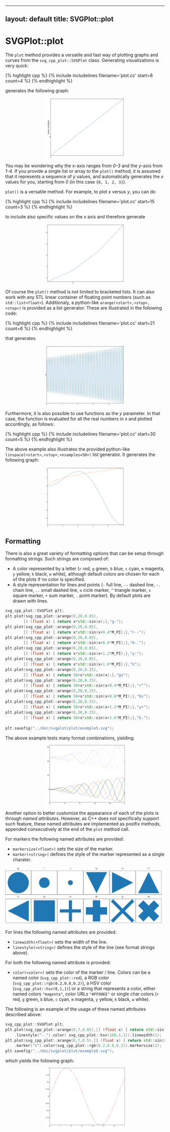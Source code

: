 ---------------------------------------------------
layout: default
title: SVGPlot::plot
---------------------------------------------------

# SVGPlot::plot

The `plot` method provides a versatile and fast way of plotting graphs and curves from the `svg_cpp_plot::SVGPlot` class. Generating visualizations is very quick:

{% highlight cpp %}
{% include includelines filename='plot.cc' start=8 count=4 %}
{% endhighlight %}

generates the following graph:

<div style="text-align:center"><img 
 src="./plot/example1.svg" alt="example1" width="50%" /></div>
	
You may be wondering why the x-axis ranges from *0-3* and the *y*-axis from *1-4*. If you provide a single list or array to the `plot()` method, it is assumed that it represents a sequence of *y* values, and automatically generates the *x* values for you, starting from *0* (in this case `{0, 1, 2, 3}`).

`plot()` is a versatile method. For example, to plot *x* versus *y*, you can do

{% highlight cpp %}
{% include includelines filename='plot.cc' start=15 count=3 %}
{% endhighlight %}

to include also specific values on the *x* axis and therefore generate

<div style="text-align:center"><img 
 src="./plot/example2.svg" alt="example2" width="50%" /></div>
	

Of course the `plot()` method is not limited to bracketed lists. It can also work with any STL linear container of floating point numbers (such as `std::list<float>`). Additionaly, a python-like `arange(<start>,<stop>,<step>)` is provided as a list generator. These are illustrated in the following code:

{% highlight cpp %}
{% include includelines filename='plot.cc' start=21 count=6 %}
{% endhighlight %}


that generates 

<div style="text-align:center"><img 
 src="./plot/example3.svg" alt="example3" width="50%" /></div>

Furthermore, it is also possible to use functions as the *y* parameter. In that case, the function is evaluated for all the real numbers in *x* and plotted accordingly, as follows:

{% highlight cpp %}
{% include includelines filename='plot.cc' start=30 count=5 %}
{% endhighlight %}


The above example also illustrates the provided python-like `linspace(<start>,<stop>,<nsamples=50>)` list generator. It generates the following graph:

<div style="text-align:center"><img 
 src="./plot/example4.svg" alt="example4" width="50%" /></div>

## Formatting

 There is also a great variety of formatting options that can be setup through formatting strings. Such strings are composed of:
- A color represented by a letter (```r```  red, ```g```  green, ```b```  blue, ```c``` cyan, ```m``` magenta, ```y```  yellow, ```k```  black, ```w``` white), although default colors are chosen for each of the plots if no color is specified.
- A style representation for lines and points (```-``` full line, ```--``` dashed line, ```-.``` chain line, ```..``` small dashed line,  ```o``` cicle marker, ```^``` triangle marker, ```s``` square marker, ```+``` sum marker, ```.``` point marker). By default plots are drawn with lines. 
 
```cpp
svg_cpp_plot::SVGPlot plt;
plt.plot(svg_cpp_plot::arange(0,20,0.05),
        [] (float x) { return x*std::sin(x);},"g-");
plt.plot(svg_cpp_plot::arange(0,20,0.05),
        [] (float x) { return x*std::sin(x+0.4*M_PI);},"r--");
plt.plot(svg_cpp_plot::arange(0,20,0.05),
        [] (float x) { return x*std::sin(x+0.8*M_PI);},"b-.");
plt.plot(svg_cpp_plot::arange(0,20,0.05),
        [] (float x) { return x*std::sin(x+1.2*M_PI);},"y:");
plt.plot(svg_cpp_plot::arange(0,20,0.05),
        [] (float x) { return x*std::sin(x+1.6*M_PI);},"k");
plt.plot(svg_cpp_plot::arange(0,20,0.25),
        [] (float x) { return 50+x*std::sin(x);},"go");
plt.plot(svg_cpp_plot::arange(0,20,0.25),
        [] (float x) { return 50+x*std::sin(x+0.4*M_PI);},"r^");
plt.plot(svg_cpp_plot::arange(0,20,0.25),
        [] (float x) { return 50+x*std::sin(x+0.8*M_PI);},"bs");
plt.plot(svg_cpp_plot::arange(0,20,0.25),
        [] (float x) { return 50+x*std::sin(x+1.2*M_PI);},"y+");
plt.plot(svg_cpp_plot::arange(0,20,0.25),
        [] (float x) { return 50+x*std::sin(x+1.6*M_PI);},"k.");

plt.savefig("../doc/svgplot/plot/example5.svg");
```

The above example tests many format combinations, yielding:

<div style="text-align:center"><img 
 src="./plot/example5.svg" alt="example4" width="50%" /></div>

Another option to better customize the appearance of each of the plots is through *named attributes*. However, as C++ does not specifically support such feature, these named attributes are implemented as postfix methods, appended consecutively at the end of the `plot` method call.

For markers the following named attributes are provided:
- `markersize(<float>)` sets the size of the marker.
- `marker(<string>)` defines the style of the marker represented as a single charater.
<div style="text-align:center"><img 
 src="./scatter/example4.svg" alt="example4" width="100%" /></div>

For lines the following named attributes are provided:
- `linewidth(<float>)` sets the width of the line.
- `linestyle(<string>)` defines the style of the line (see format strings above).

For both the following named attribute is provided:
- `color(<color>)` sets the color of the marker / line. Colors can be a named color (`svg_cpp_plot::red`), a RGB color (`svg_cpp_plot::rgb(0.2,0.8,0.2)`), a HSV color (`svg_cpp_plot::hsv(0,1,1)`) or a string that represents a color, either named colors `"magenta"`, color URLs `"#FF00EE"` or single char colors (```r```  red, ```g```  green, ```b```  blue, ```c``` cyan, ```m``` magenta, ```y```  yellow, ```k```  black, ```w``` white).

The following is an example of the usage of these named attributes described above:

```cpp
svg_cpp_plot::SVGPlot plt;
plt.plot(svg_cpp_plot::arange(0,7,0.05),[] (float x) { return std::sin(x); })
	.linestyle("-.").color( svg_cpp_plot::hsv(160,1,1)).linewidth(1);
plt.plot(svg_cpp_plot::arange(0,7,0.5),[] (float x) { return std::sin(x); })
	.marker("s").color(svg_cpp_plot::rgb(0.2,0.8,0.2)).markersize(2);
plt.savefig("../doc/svgplot/plot/example6.svg");
```

which yields the following graph:

<div style="text-align:center"><img 
 src="./plot/example6.svg" alt="example4" width="50%" /></div>


